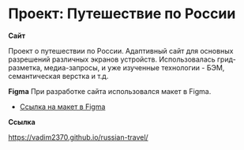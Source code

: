 # Проект: Путешествие по России

**Сайт**

Проект о путешествии по России.
Адаптивный сайт для основных разрешений различных экранов устройств. Использовалась грид-разметка, медиа-запросы, и уже изученные технологии - БЭМ, семантическая верстка и т.д.

**Figma**
При разработке сайта использовался макет в Figma.
* [Ссылка на макет в Figma](https://www.figma.com/file/5S2WSbEFL6awjVWJ0NWL8Q/Sprint-3_-Russia-_-desktop-mobile?node-id=28503%3A0)

**Ссылка**

https://vadim2370.github.io/russian-travel/
